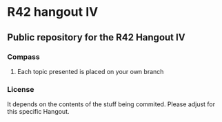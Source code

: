R42 hangout IV
=============

## Public repository for the R42 Hangout IV


### Compass

1. Each topic presented is placed on your own branch


### License

It depends on the contents of the stuff being commited. Please adjust for this specific Hangout.